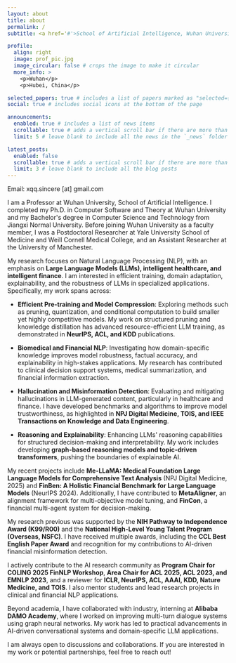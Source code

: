 ```yaml
---
layout: about
title: about
permalink: /
subtitle: <a href='#'>School of Artificial Intelligence, Wuhan University</a>.

profile:
  align: right
  image: prof_pic.jpg
  image_circular: false # crops the image to make it circular
  more_info: >
    <p>Wuhan</p>
    <p>Hubei, China</p>

selected_papers: true # includes a list of papers marked as "selected={true}"
social: true # includes social icons at the bottom of the page

announcements:
  enabled: true # includes a list of news items
  scrollable: true # adds a vertical scroll bar if there are more than 3 news items
  limit: 5 # leave blank to include all the news in the `_news` folder

latest_posts:
  enabled: false
  scrollable: true # adds a vertical scroll bar if there are more than 3 new posts items
  limit: 3 # leave blank to include all the blog posts
---
```


Email: xqq.sincere [at] gmail.com

I am a Professor at Wuhan University, School of Artificial Intelligence. I completed my Ph.D. in Computer Software and Theory at Wuhan University and my Bachelor's degree in Computer Science and Technology from Jiangxi Normal University. Before joining Wuhan University as a faculty member, I was a Postdoctoral Researcher at Yale University School of Medicine and Weill Cornell Medical College, and an Assistant Researcher at the University of Manchester.

My research focuses on Natural Language Processing (NLP), with an emphasis on **Large Language Models (LLMs), intelligent healthcare, and intelligent finance**. I am interested in efficient training, domain adaptation, explainability, and the robustness of LLMs in specialized applications. Specifically, my work spans across:

- **Efficient Pre-training and Model Compression**: Exploring methods such as pruning, quantization, and conditional computation to build smaller yet highly competitive models. My work on structured pruning and knowledge distillation has advanced resource-efficient LLM training, as demonstrated in **NeurIPS, ACL, and KDD** publications.

- **Biomedical and Financial NLP**: Investigating how domain-specific knowledge improves model robustness, factual accuracy, and explainability in high-stakes applications. My research has contributed to clinical decision support systems, medical summarization, and financial information extraction.

- **Hallucination and Misinformation Detection**: Evaluating and mitigating hallucinations in LLM-generated content, particularly in healthcare and finance. I have developed benchmarks and algorithms to improve model trustworthiness, as highlighted in **NPJ Digital Medicine, TOIS, and IEEE Transactions on Knowledge and Data Engineering**.

- **Reasoning and Explainability**: Enhancing LLMs' reasoning capabilities for structured decision-making and interpretability. My work includes developing **graph-based reasoning models and topic-driven transformers**, pushing the boundaries of explainable AI.

My recent projects include **Me-LLaMA: Medical Foundation Large Language Models for Comprehensive Text Analysis** (NPJ Digital Medicine, 2025) and **FinBen: A Holistic Financial Benchmark for Large Language Models** (NeurIPS 2024). Additionally, I have contributed to **MetaAligner**, an alignment framework for multi-objective model tuning, and **FinCon**, a financial multi-agent system for decision-making.

My research previous was supported by the **NIH Pathway to Independence Award (K99/R00)** and the **National High-Level Young Talent Program (Overseas, NSFC)**. I have received multiple awards, including the **CCL Best English Paper Award** and recognition for my contributions to AI-driven financial misinformation detection.

I actively contribute to the AI research community as **Program Chair for COLING 2025 FinNLP Workshop**, **Area Chair for ACL 2025, ACL 2023, and EMNLP 2023**, and a reviewer for **ICLR, NeurIPS, ACL, AAAI, KDD, Nature Medicine, and TOIS**. I also mentor students and lead research projects in clinical and financial NLP applications.

Beyond academia, I have collaborated with industry, interning at **Alibaba DAMO Academy**, where I worked on improving multi-turn dialogue systems using graph neural networks. My work has led to practical advancements in AI-driven conversational systems and domain-specific LLM applications.

I am always open to discussions and collaborations. If you are interested in my work or potential partnerships, feel free to reach out!
